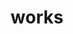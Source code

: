---
layout: page
type: works.html
title: works
description: Major projects including Python application / WEB service development, WEB design & coding and graphic design
css:
  path: assets/css/main-works.css
inverse: true
works:
  - title: Kintone Master
    text: A Python App Making It Easier to Use Office System
    img:
      path: assets/images/approach.jpg
      alt: Image for Kintone Master project
  - title: Google API Master
    text: A Python App Automating Google Drive & Sheets Tasks
    img:
      path: assets/images/approach.jpg
      alt: Image for Google API Master project
  - title: UNITEQ BI Design
    text: Logo Design, WEB Design & Coding for UNITEQ.Ltd
    img:
      path: assets/images/approach.jpg
      alt: Image for UNITEQ BI Design project
  - title: QQQ Homepage
    text: Homepage Design & Coding for QQQ
    img:
      path: assets/images/approach.jpg
      alt: Image for QQQ Homepage project
---